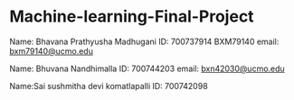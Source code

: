 # Machine-learning-Final-Project
Name: Bhavana Prathyusha Madhugani
ID: 700737914
BXM79140
email: bxm79140@ucmo.edu

Name: Bhuvana Nandhimalla
ID: 700744203
email: bxn42030@ucmo.edu

Name:Sai sushmitha devi komatlapalli
ID: 700742098
